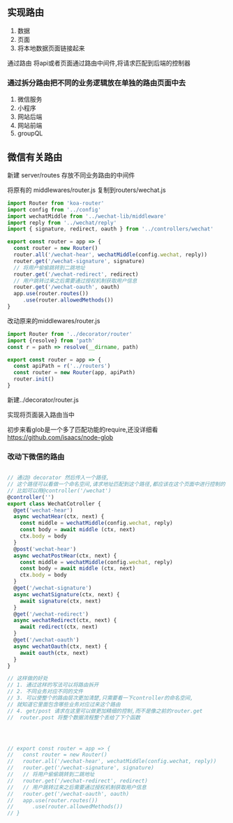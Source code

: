 ## 实现路由

1. 数据 
2. 页面
3. 将本地数据页面链接起来

通过路由 将api或者页面通过路由中间件,将请求匹配到后端的控制器

### 通过拆分路由把不同的业务逻辑放在单独的路由页面中去

1. 微信服务
2. 小程序
3. 网站后端
4. 网站前端
5. groupQL

## 微信有关路由
新建 server/routes 存放不同业务路由的中间件

将原有的 middlewares/router.js 复制到routers/wechat.js
```js
import Router from 'koa-router'
import config from '../config'
import wechatMiddle from '../wechat-lib/middleware'
import reply from '../wechat/reply'
import { signature, redirect, oauth } from '../controllers/wechat'

export const router = app => {
  const router = new Router()
  router.all('/wechat-hear', wechatMiddle(config.wechat, reply))
  router.get('/wechat-signature', signature)
  // 将用户偷偷跳转到二跳地址
  router.get('/wechat-redirect', redirect)
  // 用户跳转过来之后需要通过授权机制获取用户信息
  router.get('/wechat-oauth', oauth)
  app.use(router.routes())
     .use(router.allowedMethods())
}
```

改动原来的middlewares/router.js

```js
import Router from '../decorator/router'
import {resolve} from 'path'
const r = path => resolve(__dirname, path)

export const router = app => {
  const apiPath = r('../routers')
  const router = new Router(app, apiPath)
  router.init()
}
```


新建../decorator/router.js

实现将页面装入路由当中



初步来看glob是一个多了匹配功能的require,还没详细看
https://github.com/isaacs/node-glob



### 改动下微信的路由
```js

// 通过@ decorator 然后传入一个路径,
// 这个路径可以看做一个命名空间,请求地址匹配到这个路径,都应该在这个页面中进行控制的
// 比如可以用@controller('/wechat')
@controller('')
export class WechatCotroller {
  @get('wechat-hear')
  async wechatHear(ctx, next) {
    const middle = wechatMiddle(config.wechat, reply)
    const body = await middle (ctx, next)
    ctx.body = body
  }
  @post('wechat-hear')
  async wechatPostHear(ctx, next) {
    const middle = wechatMiddle(config.wechat, reply)
    const body = await middle (ctx, next)
    ctx.body = body
  }
  @get('/wechat-signature')
  async wechatSignature(ctx, next) {
    await signature(ctx, next)
  }
  @get('/wechat-redirect')
  async wechatRedirect(ctx, next) {
    await redirect(ctx, next)
  }
  @get('/wechat-oauth')
  async wechatOauth(ctx, next) {
    await oauth(ctx, next)
  }
}

// 这样做的好处
// 1. 通过这样的写法可以将路由拆开
// 2. 不同业务对应不同的文件
// 3. 可以使整个的路由层次更加清楚,只需要看一下controller的命名空间,
// 就知道它里面包含哪些业务对应过来这个路由
// 4. get/post 请求在这里可以做更加精细的控制,而不是像之前的router.get
//  router.post 将整个数据流程整个丢给了下个函数




// export const router = app => {
//   const router = new Router()
//   router.all('/wechat-hear', wechatMiddle(config.wechat, reply))
//   router.get('/wechat-signature', signature)
//   // 将用户偷偷跳转到二跳地址
//   router.get('/wechat-redirect', redirect)
//   // 用户跳转过来之后需要通过授权机制获取用户信息
//   router.get('/wechat-oauth', oauth)
//   app.use(router.routes())
//      .use(router.allowedMethods())
// }

```
